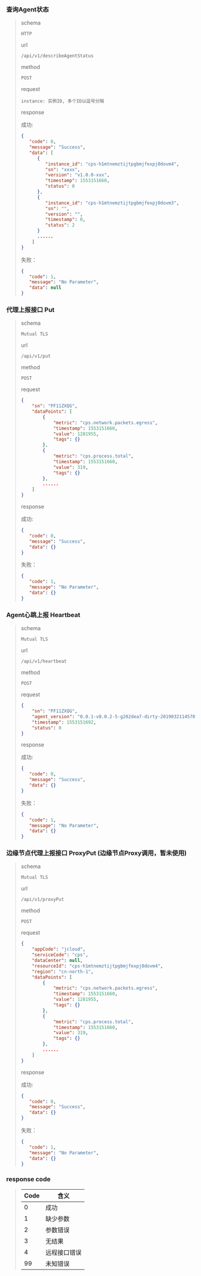 
### 查询Agent状态
> schema
> 
>     HTTP
>  
> url
> 
>     /api/v1/describeAgentStatus
>
> method
>
>     POST
>
> request
>
>     instance: 实例ID, 多个ID以逗号分隔
> 
> response
> 
> 成功: 
> ```json
> {
>    "code": 0,
>    "message": "Success",
>    "data": [
>       {
>          "instance_id": "cps-h1mtnemztijtpgbmjfexpj0dovm4",
>          "sn": "xxxx",
>          "version": "v1.0.0-xxx",
>          "timestamp": 1553151660,
>          "status": 0
>       },
>       {
>          "instance_id": "cps-h1mtnemztijtpgbmjfexpj0dovm3",
>          "sn": "",
>          "version": "",
>          "timestamp": 0,
>          "status": 2
>       }
>       ......
>     ]
> }
> ```
> 失败：
> ```json
> {
>    "code": 1,
>    "message": "No Parameter",
>    "data": null
> }
> ```


### 代理上报接口 Put
> schema
> 
>     Mutual TLS
>  
> url
> 
>     /api/v1/put
>
> method
>
>     POST
>
> request
> ```json
> {
>     "sn": "PF11ZXQG",
>     "dataPoints": [
>         {
>             "metric": "cps.network.packets.egress",
>             "timestamp": 1553151660,
>             "value": 1281955,
>             "tags": {}
>         },
>         {
>             "metric": "cps.process.total",
>             "timestamp": 1553151660,
>             "value": 319,
>             "tags": {}
>         },
>         ......
>     ]
> }
> ```
> 
> response
> 
> 成功: 
> ```json
> {
>    "code": 0,
>    "message": "Success",
>    "data": {}
> }
> ```
> 失败：
> ```json
> {
>    "code": 1,
>    "message": "No Parameter",
>    "data": {}
> }
> ```
>


### Agent心跳上报 Heartbeat
> schema
> 
>     Mutual TLS
>  
> url
> 
>     /api/v1/heartbeat
>
> method
>
>     POST
>
> request
> ```json
> {
>     "sn": "PF11ZXQG",
>     "agent_version": "0.0.1-v0.0.2-5-g202dea7-dirty-20190321145703",
>     "timestamp": 1553151692,
>     "status": 0
> }
> ```
> 
> response
> 
> 成功: 
> ```json
> {
>    "code": 0,
>    "message": "Success",
>    "data": {}
> }
> ```
> 失败：
> ```json
> {
>    "code": 1,
>    "message": "No Parameter",
>    "data": {}
> }
> ```
>

### 边缘节点代理上报接口 ProxyPut (边缘节点Proxy调用，暂未使用)
> schema
> 
>     Mutual TLS
>  
> url
> 
>     /api/v1/proxyPut
>
> method
>
>     POST
>
> request
> ```json
> {
>     "appCode": "jcloud",
>     "serviceCode": "cps",
>     "dataCenter": null,
>     "resourceId": "cps-h1mtnemztijtpgbmjfexpj0dovm4",
>     "region": "cn-north-1",
>     "dataPoints": [
>         {
>             "metric": "cps.network.packets.egress",
>             "timestamp": 1553151660,
>             "value": 1281955,
>             "tags": {}
>         },
>         {
>             "metric": "cps.process.total",
>             "timestamp": 1553151660,
>             "value": 319,
>             "tags": {}
>         },
>         ......
>     ]
> }
> ```
> 
> response
> 
> 成功: 
> ```json
> {
>    "code": 0,
>    "message": "Success",
>    "data": {}
> }
> ```
> 失败：
> ```json
> {
>    "code": 1,
>    "message": "No Parameter",
>    "data": {}
> }
> ```


### response code
> 
> |Code|含义|
> |-----|----|
> |0|成功|
> |1|缺少参数|
> |2|参数错误|
> |3|无结果|
> |4|远程接口错误|
> |99|未知错误|